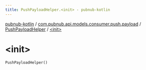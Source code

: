 ```yaml
---
title: PushPayloadHelper.<init> - pubnub-kotlin
---
```


[pubnub-kotlin](../../index.html) / [com.pubnub.api.models.consumer.push.payload](../index.html) / [PushPayloadHelper](index.html) / [&lt;init&gt;](./-init-.html)

# &lt;init&gt;

`PushPayloadHelper()`